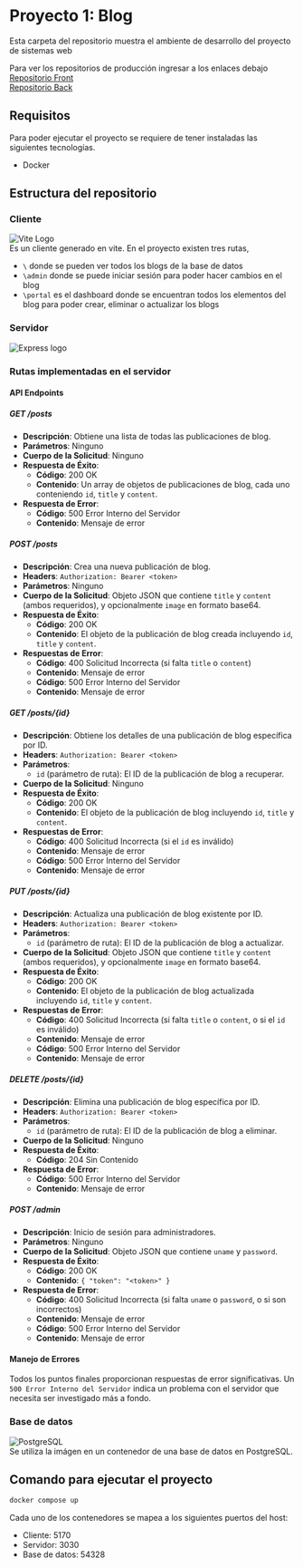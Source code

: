 # Proyecto 1: Blog

Esta carpeta del repositorio muestra el ambiente de desarrollo del proyecto de sistemas web

Para ver los repositorios de producción ingresar a los enlaces debajo   
[Repositorio Front](https://github.com/Its-Japo/ProyectoWebFront)   
[Repositorio Back](https://github.com/Its-Japo/ProyectoWebBack)    

## Requisitos
Para poder ejecutar el proyecto se requiere de tener instaladas las siguientes tecnologías.

 - Docker

## Estructura del repositorio

### Cliente
![Vite Logo](https://uploads.sitepoint.com/wp-content/uploads/2021/04/1618197067vitejs.png)    
Es un cliente generado en vite.
En el proyecto existen tres rutas, 
- `\` donde se pueden ver todos los blogs de la base de datos 
- `\admin` donde se puede iniciar sesión para poder hacer cambios en el blog
- `\portal` es el dashboard donde se encuentran todos los elementos del blog para poder crear, eliminar o actualizar los blogs

### Servidor
![Express logo](https://miro.medium.com/v2/resize:fit:679/0*vq-JSMynSHUPXx70)    
### Rutas implementadas en el servidor
#### API Endpoints

##### GET /posts
- **Descripción**: Obtiene una lista de todas las publicaciones de blog.
- **Parámetros**: Ninguno
- **Cuerpo de la Solicitud**: Ninguno
- **Respuesta de Éxito**:
  - **Código**: 200 OK
  - **Contenido**: Un array de objetos de publicaciones de blog, cada uno conteniendo `id`, `title` y `content`.
- **Respuesta de Error**:
  - **Código**: 500 Error Interno del Servidor
  - **Contenido**: Mensaje de error

##### POST /posts

- **Descripción**: Crea una nueva publicación de blog.
- **Headers**: `Authorization: Bearer <token>`
- **Parámetros**: Ninguno
- **Cuerpo de la Solicitud**: Objeto JSON que contiene `title` y `content` (ambos requeridos), y opcionalmente `image` en formato base64.
- **Respuesta de Éxito**:
  - **Código**: 200 OK
  - **Contenido**: El objeto de la publicación de blog creada incluyendo `id`, `title` y `content`.
- **Respuestas de Error**:
  - **Código**: 400 Solicitud Incorrecta (si falta `title` o `content`)
  - **Contenido**: Mensaje de error
  - **Código**: 500 Error Interno del Servidor
  - **Contenido**: Mensaje de error

##### GET /posts/{id}

- **Descripción**: Obtiene los detalles de una publicación de blog específica por ID.
- **Headers**: `Authorization: Bearer <token>`
- **Parámetros**:
  - `id` (parámetro de ruta): El ID de la publicación de blog a recuperar.
- **Cuerpo de la Solicitud**: Ninguno
- **Respuesta de Éxito**:
  - **Código**: 200 OK
  - **Contenido**: El objeto de la publicación de blog incluyendo `id`, `title` y `content`.
- **Respuestas de Error**:
  - **Código**: 400 Solicitud Incorrecta (si el `id` es inválido)
  - **Contenido**: Mensaje de error
  - **Código**: 500 Error Interno del Servidor
  - **Contenido**: Mensaje de error

##### PUT /posts/{id}

- **Descripción**: Actualiza una publicación de blog existente por ID.
- **Headers**: `Authorization: Bearer <token>`
- **Parámetros**:
  - `id` (parámetro de ruta): El ID de la publicación de blog a actualizar.
- **Cuerpo de la Solicitud**: Objeto JSON que contiene `title` y `content` (ambos requeridos), y opcionalmente `image` en formato base64.
- **Respuesta de Éxito**:
  - **Código**: 200 OK
  - **Contenido**: El objeto de la publicación de blog actualizada incluyendo `id`, `title` y `content`.
- **Respuestas de Error**:
  - **Código**: 400 Solicitud Incorrecta (si falta `title` o `content`, o si el `id` es inválido)
  - **Contenido**: Mensaje de error
  - **Código**: 500 Error Interno del Servidor
  - **Contenido**: Mensaje de error

##### DELETE /posts/{id}

- **Descripción**: Elimina una publicación de blog específica por ID.
- **Headers**: `Authorization: Bearer <token>`
- **Parámetros**:
  - `id` (parámetro de ruta): El ID de la publicación de blog a eliminar.
- **Cuerpo de la Solicitud**: Ninguno
- **Respuesta de Éxito**:
  - **Código**: 204 Sin Contenido
- **Respuesta de Error**:
  - **Código**: 500 Error Interno del Servidor
  - **Contenido**: Mensaje de error

##### POST /admin

- **Descripción**: Inicio de sesión para administradores.
- **Parámetros**: Ninguno
- **Cuerpo de la Solicitud**: Objeto JSON que contiene `uname` y `password`.
- **Respuesta de Éxito**:
  - **Código**: 200 OK
  - **Contenido**: `{ "token": "<token>" }`
- **Respuesta de Error**:
  - **Código**: 400 Solicitud Incorrecta (si falta `uname` o `password`, o si son incorrectos)
  - **Contenido**: Mensaje de error
  - **Código**: 500 Error Interno del Servidor
  - **Contenido**: Mensaje de error

#### Manejo de Errores

Todos los puntos finales proporcionan respuestas de error significativas. Un `500 Error Interno del Servidor` indica un problema con el servidor que necesita ser investigado más a fondo.

### Base de datos
![PostgreSQL](https://miro.medium.com/v2/resize:fit:610/1*mMq3Bem9r8ASAn1YwcTbEw.png)    
Se utiliza la imágen en un contenedor de una base de datos en PostgreSQL.

## Comando para ejecutar el proyecto
```bash
docker compose up
```

Cada uno de los contenedores se mapea a los siguientes puertos del host:
  - Cliente: 5170
  - Servidor: 3030
  - Base de datos: 54328


